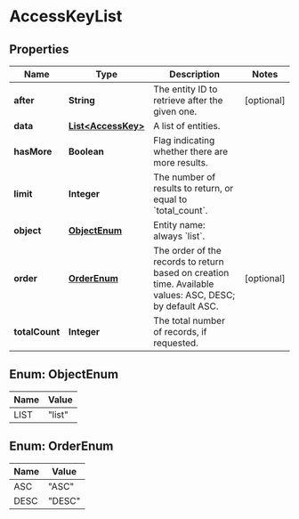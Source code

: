
# AccessKeyList

## Properties
Name | Type | Description | Notes
------------ | ------------- | ------------- | -------------
**after** | **String** | The entity ID to retrieve after the given one. |  [optional]
**data** | [**List&lt;AccessKey&gt;**](AccessKey.md) | A list of entities. | 
**hasMore** | **Boolean** | Flag indicating whether there are more results. | 
**limit** | **Integer** | The number of results to return, or equal to &#x60;total_count&#x60;. | 
**object** | [**ObjectEnum**](#ObjectEnum) | Entity name: always &#x60;list&#x60;. | 
**order** | [**OrderEnum**](#OrderEnum) | The order of the records to return based on creation time. Available values: ASC, DESC; by default ASC. |  [optional]
**totalCount** | **Integer** | The total number of records, if requested. | 


<a name="ObjectEnum"></a>
## Enum: ObjectEnum
Name | Value
---- | -----
LIST | &quot;list&quot;


<a name="OrderEnum"></a>
## Enum: OrderEnum
Name | Value
---- | -----
ASC | &quot;ASC&quot;
DESC | &quot;DESC&quot;



